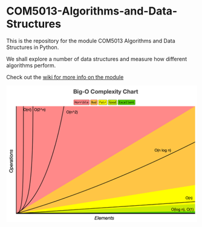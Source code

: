 # COM5013-Algorithms-and-Data-Structures
This is the repository for the module COM5013 Algorithms and Data Structures in Python.

We shall explore a number of data structures and measure how different algorithms perform.

Check out the [wiki for more info on the module](https://github.com/NicholasDay1992/COM5013-Algorithms-and-Data-Structures/wiki/Home/_edit)

![Big O notation](https://github.com/NicholasDay1992/CO536-Algorithms-and-Data-Structures/blob/main/images/Big%20O%20Diagram.jpg)
